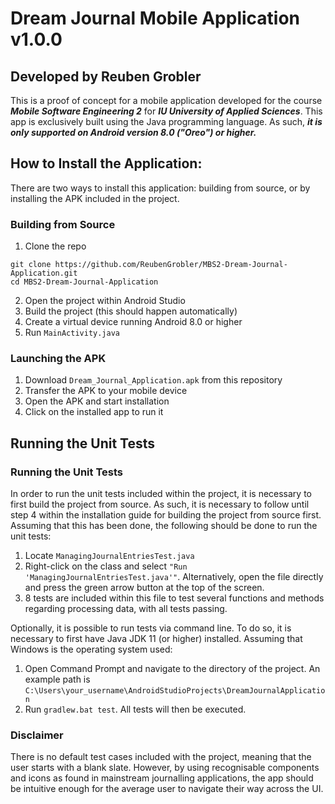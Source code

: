 # Dream Journal Mobile Application v1.0.0
## Developed by Reuben Grobler

This is a proof of concept for a mobile application developed for the course ___Mobile Software Engineering 2___ for ___IU University of Applied Sciences___.
This app is exclusively built using the Java programming language. As such, ***it is only supported on Android version 8.0 ("Oreo") or higher.***

## How to Install the Application:

There are two ways to install this application: building from source, or by installing the APK included in the project.

### Building from Source

1. Clone the repo
```
git clone https://github.com/ReubenGrobler/MBS2-Dream-Journal-Application.git
cd MBS2-Dream-Journal-Application
```
2. Open the project within Android Studio
3. Build the project (this should happen automatically)
4. Create a virtual device running Android 8.0 or higher
5. Run `MainActivity.java`

### Launching the APK

1. Download `Dream_Journal_Application.apk` from this repository
2. Transfer the APK to your mobile device
3. Open the APK and start installation
4. Click on the installed app to run it

## Running the Unit Tests

### Running the Unit Tests

In order to run the unit tests included within the project, it is necessary to first build the project from source. As such, it is necessary to follow until step 4 within the installation guide for building the project from source first. Assuming that this has been done, the following should be done to run the unit tests:
1. Locate `ManagingJournalEntriesTest.java`
2. Right-click on the class and select `"Run 'ManagingJournalEntriesTest.java'"`. Alternatively, open the file directly and press the green arrow button at the top of the screen.
3. 8 tests are included within this file to test several functions and methods regarding processing data, with all tests passing.

Optionally, it is possible to run tests via command line. To do so, it is necessary to first have Java JDK 11 (or higher) installed. Assuming that Windows is the operating system used:
1. Open Command Prompt and navigate to the directory of the project. An example path is `C:\Users\your_username\AndroidStudioProjects\DreamJournalApplication`
2. Run `gradlew.bat test`. All tests will then be executed.

### Disclaimer
There is no default test cases included with the project, meaning that the user starts with a blank slate. However, by using recognisable components and icons as found in mainstream journalling applications, the app should be intuitive enough for the average user to navigate their way across the UI.
